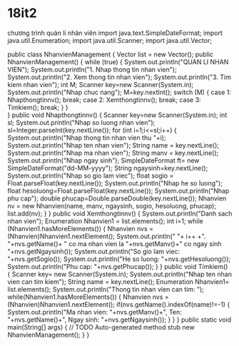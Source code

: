 # 18it2
chương trình quản lí nhân viên
import java.text.SimpleDateFormat;
import java.util.Enumeration;
import java.util.Scanner;
import java.util.Vector;
 
public class NhanvienManagement {
	Vector list = new Vector();
	public NhanvienManagement()
	{
		while (true)
		{
			System.out.println("QUAN LI NHAN VIEN");
			System.out.println("1. Nhap thong tin nhan vien");
			System.out.println("2. Xem thong tin nhan vien");
			System.out.println("3. Tim kiem nhan vien");
			int M;
			Scanner key=new Scanner(System.in);
			System.out.println("Nhap chuc nang");
			M=key.nextInt();
			switch (M)
			{
				case 1: Nhapthongtinnv();
				break;
				case 2: Xemthongtinnv();
				break;
				case 3: Timkiem();
				break;
			}
		}	
	}
	public void Nhapthongtinnv()
	{
		Scanner key=new Scanner(System.in);
		int sl;
		System.out.println("Nhap so luong nhan vien");
		sl=Integer.parseInt(key.nextLine());
		for (int i=1;i<=sl;i++)
		{
			System.out.println("Nhap thong tin nhan vien thu "+i);
			System.out.println("Nhap ten nhan vien");
			String name = key.nextLine();
			System.out.println("Nhap ma nhan vien");
			String manv = key.nextLine();
			System.out.println("Nhap ngay sinh");
			SimpleDateFormat ft= new SimpleDateFormat("dd-MM-yyyy");
			String ngaysinh=key.nextLine();
			System.out.println("Nhap so gio lam viec");
			float sogio = Float.parseFloat(key.nextLine());
			System.out.println("Nhap he so luong");
			float hesoluong=Float.parseFloat(key.nextLine());
			System.out.println("Nhap phu cap");
			double phucap=Double.parseDouble(key.nextLine());
			Nhanvien nv = new Nhanvien(name, manv, ngaysinh, sogio, hesoluong, phucap);
			list.add(nv);
		}
	}
	public void Xemthongtinnv()
	{
		System.out.println("Danh sach nhan vien");
		Enumeration Nhanvien1 = list.elements();
		int i=1;
		while (Nhanvien1.hasMoreElements())
		{
			Nhanvien nvs = (Nhanvien)Nhanvien1.nextElement();
			System.out.println(" "+ i++ +". "+nvs.getName()+ " co ma nhan vien la "+nvs.getManv()+" co ngay sinh "+nvs.getNgaysinh());
			System.out.println("So gio lam viec: "+nvs.getSogio());
			System.out.println("He so luong: "+nvs.getHesoluong());
			System.out.println("Phu cap: "+nvs.getPhucap());
		}
	}
	public void Timkiem()
	{
		Scanner key= new Scanner(System.in);
		System.out.println("Nhap ten nhan vien can tim kiem");
		String name = key.nextLine();
		Enumeration Nhanvien1= list.elements();
		System.out.println("Thong tin nhan vien can tim: ");
		while(Nhanvien1.hasMoreElements())
		{
			Nhanvien nvs = (Nhanvien)Nhanvien1.nextElement();
			if(nvs.getName().indexOf(name)!=-1)
			{
				System.out.println("Ma nhan vien: "+nvs.getManv()+", Ten: "+nvs.getName()+", Ngay sinh: "+nvs.getNgaysinh());
			}
		}
	}
	public static void main(String[] args) {
		// TODO Auto-generated method stub
		new NhanvienManagement();
	}
}
